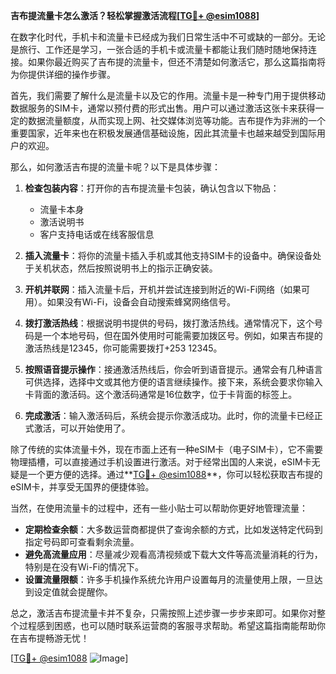 **吉布提流量卡怎么激活？轻松掌握激活流程[[TG💪+ @esim1088](https://t.me/s/esim1088)]**

在数字化时代，手机卡和流量卡已经成为我们日常生活中不可或缺的一部分。无论是旅行、工作还是学习，一张合适的手机卡或流量卡都能让我们随时随地保持连接。如果你最近购买了吉布提的流量卡，但还不清楚如何激活它，那么这篇指南将为你提供详细的操作步骤。

首先，我们需要了解什么是流量卡以及它的作用。流量卡是一种专门用于提供移动数据服务的SIM卡，通常以预付费的形式出售。用户可以通过激活这张卡来获得一定的数据流量额度，从而实现上网、社交媒体浏览等功能。吉布提作为非洲的一个重要国家，近年来也在积极发展通信基础设施，因此其流量卡也越来越受到国际用户的欢迎。

那么，如何激活吉布提的流量卡呢？以下是具体步骤：

1. **检查包装内容**：打开你的吉布提流量卡包装，确认包含以下物品：
   - 流量卡本身
   - 激活说明书
   - 客户支持电话或在线客服信息

2. **插入流量卡**：将你的流量卡插入手机或其他支持SIM卡的设备中。确保设备处于关机状态，然后按照说明书上的指示正确安装。

3. **开机并联网**：插入流量卡后，开机并尝试连接到附近的Wi-Fi网络（如果可用）。如果没有Wi-Fi，设备会自动搜索蜂窝网络信号。

4. **拨打激活热线**：根据说明书提供的号码，拨打激活热线。通常情况下，这个号码是一个本地号码，但在国外使用时可能需要加拨区号。例如，如果吉布提的激活热线是12345，你可能需要拨打+253 12345。

5. **按照语音提示操作**：接通激活热线后，你会听到语音提示。通常会有几种语言可供选择，选择中文或其他方便的语言继续操作。接下来，系统会要求你输入卡背面的激活码。这个激活码通常是16位数字，位于卡背面的标签上。

6. **完成激活**：输入激活码后，系统会提示你激活成功。此时，你的流量卡已经正式激活，可以开始使用了。

除了传统的实体流量卡外，现在市面上还有一种eSIM卡（电子SIM卡），它不需要物理插槽，可以直接通过手机设置进行激活。对于经常出国的人来说，eSIM卡无疑是一个更方便的选择。通过**[TG💪+ @esim1088](https://t.me/s/esim1088)**，你可以轻松获取吉布提的eSIM卡，并享受无国界的便捷体验。

当然，在使用流量卡的过程中，还有一些小贴士可以帮助你更好地管理流量：

- **定期检查余额**：大多数运营商都提供了查询余额的方式，比如发送特定代码到指定号码即可查看剩余流量。
- **避免高流量应用**：尽量减少观看高清视频或下载大文件等高流量消耗的行为，特别是在没有Wi-Fi的情况下。
- **设置流量限额**：许多手机操作系统允许用户设置每月的流量使用上限，一旦达到设定值就会提醒你。

总之，激活吉布提流量卡并不复杂，只需按照上述步骤一步步来即可。如果你对整个过程感到困惑，也可以随时联系运营商的客服寻求帮助。希望这篇指南能帮助你在吉布提畅游无忧！

[[TG💪+ @esim1088](https://t.me/s/esim1088) ![Image](https://i.postimg.cc/4NQfJmqS/Snipaste-2025-05-13-00-14-12.png)]